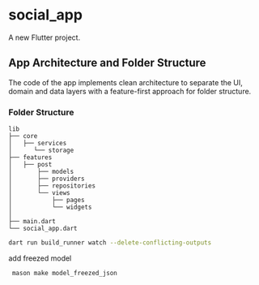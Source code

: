 # social_app

A new Flutter project.

## App Architecture and Folder Structure

The code of the app implements clean architecture to separate the UI, domain and data layers with a feature-first approach for folder structure.


### Folder Structure

```
lib
├── core
│   ├── services
│      └── storage
├── features
│   ├── post
│       ├── models
│       ├── providers
│       ├── repositories
│       └── views
│           ├── pages
│           └── widgets
│  
├── main.dart
└── social_app.dart
```

```sh
dart run build_runner watch --delete-conflicting-outputs
```

add freezed model
```shell
 mason make model_freezed_json
```
